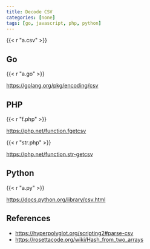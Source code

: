 ```yaml
---
title: Decode CSV
categories: [none]
tags: [go, javascript, php, python]
---
```


{{< r "a.csv" >}}

## Go

{{< r "a.go" >}}

<https://golang.org/pkg/encoding/csv>

## PHP

{{< r "f.php" >}}

<https://php.net/function.fgetcsv>

{{< r "str.php" >}}

<https://php.net/function.str-getcsv>

## Python

{{< r "a.py" >}}

<https://docs.python.org/library/csv.html>

## References

- <https://hyperpolyglot.org/scripting2#parse-csv>
- <https://rosettacode.org/wiki/Hash_from_two_arrays>
